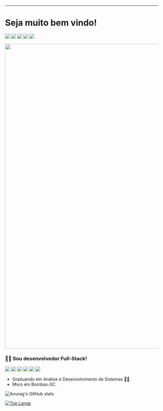 ----------------------------------------------------------------------------
<!--Título principal-->
# Seja muito bem vindo!
[<img src="https://img.shields.io/badge/WhatsApp-25D366?style=for-the-badge&logo=whatsapp&logoColor=white"/>](https://api.whatsapp.com/send?phone=5545998198258) [<img src="https://img.shields.io/badge/linkedin-%230077B5.svg?&style=for-the-badge&logo=linkedin&logoColor=white" />](https://www.linkedin.com/in/bruno-ferraz-santana-528b29194/) [<img src = "https://img.shields.io/badge/facebook-%231877F2.svg?&style=for-the-badge&logo=facebook&logoColor=white">](https://www.facebook.com/bruno.ferrazsantana/) [<img src = "https://img.shields.io/badge/instagram-%23E4405F.svg?&style=for-the-badge&logo=instagram&logoColor=white">](https://www.instagram.com/bferrazss/) [<img src="https://img.shields.io/badge/twitter-%231DA1F2.svg?&style=for-the-badge&logo=twitter&logoColor=white" />](https://twitter.com/BrunoFerrazStn) 

<!--Gif do super-mário-->
<img src = https://raw.githubusercontent.com/TheDudeThatCode/TheDudeThatCode/master/Assets/Mario_Gameplay.gif width = "1000">

<!--Sub-Título-->
### :man_technologist: Sou desenvolvedor Full-Stack!

<!--Cards das minhas linguagens-->
<img src="https://img.shields.io/badge/HTML5-E34F26?style=for-the-badge&logo=html5&logoColor=white"/> <img src="https://img.shields.io/badge/CSS3-1572B6?style=for-the-badge&logo=css3&logoColor=white" /> <img src="https://img.shields.io/badge/JavaScript-F7DF1E?style=for-the-badge&logo=javascript&logoColor=black"/> <img src="https://img.shields.io/badge/Node.js-43853D?style=for-the-badge&logo=node-dot-js&logoColor=white" /> <img src="https://img.shields.io/badge/React-20232A?style=for-the-badge&logo=react&logoColor=61DAFB" /> <img src="https://img.shields.io/badge/MySQL-00000F?style=for-the-badge&logo=mysql&logoColor=white" />

<!--Biografia curta-->
- Graduando em Análise e Desenvolvimento de Sistemas :man_student:.
- Moro em Bombas-SC.
 
<!--Gráfico do GitHub-->
![Anurag's GitHub stats](https://github-readme-stats.vercel.app/api?username=brunoferrazsantana&show_icons=true&theme=tokyonight)

<!--Demonstra as linguagem utilizadas nos projetos no GitHub-->
[![Top Langs](https://github-readme-stats.vercel.app/api/top-langs/?username=brunoferrazsantana)](https://github.com/brunoferrazsantana/github-readme-stats)
